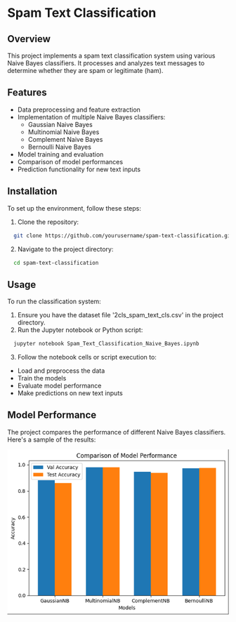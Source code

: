 
# Spam Text Classification

## Overview
This project implements a spam text classification system using various Naive Bayes classifiers. It processes and analyzes text messages to determine whether they are spam or legitimate (ham).

## Features
- Data preprocessing and feature extraction
- Implementation of multiple Naive Bayes classifiers:
    - Gaussian Naive Bayes
    - Multinomial Naive Bayes
    - Complement Naive Bayes
    - Bernoulli Naive Bayes
- Model training and evaluation
- Comparison of model performances
- Prediction functionality for new text inputs

## Installation
To set up the environment, follow these steps:
1. Clone the repository:
```bash
  git clone https://github.com/yourusername/spam-text-classification.git
```

2. Navigate to the project directory:
```bash
  cd spam-text-classification
```

## Usage
To run the classification system:
1. Ensure you have the dataset file '2cls_spam_text_cls.csv' in the project directory.
2. Run the Jupyter notebook or Python script:
```bash
  jupyter notebook Spam_Text_Classification_Naive_Bayes.ipynb
```
3. Follow the notebook cells or script execution to:
- Load and preprocess the data
- Train the models
- Evaluate model performance
- Make predictions on new text inputs

## Model Performance
The project compares the performance of different Naive Bayes classifiers. Here's a sample of the results:

<div align="center">
  <img src="./data/performance.png">
</div>